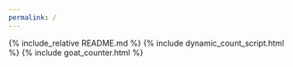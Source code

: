 ```yaml
---
permalink: /
---
```

{% include_relative README.md %}
{% include dynamic_count_script.html %}
{% include goat_counter.html %}